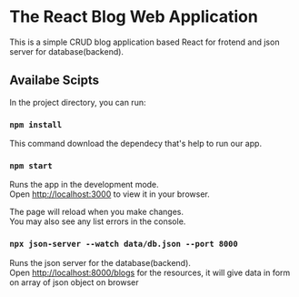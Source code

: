 # The React Blog Web Application

This is a simple CRUD blog application based React for frotend and json server for database(backend).

## Availabe Scipts

In the project directory, you can run:

### `npm install`

This command download the dependecy that's help to run our app.

### `npm start`

Runs the app in the development mode.\
Open [http://localhost:3000](http://localhost:3000) to view it in your browser.

The page will reload when you make changes.\
You may also see any list errors in the console.

### `npx json-server --watch data/db.json --port 8000`

Runs the json server for the database(backend).\
Open [http://localhost:8000/blogs](http://localhost:8000/blogs) for the resources, it will give data in form on array of json object on browser
